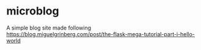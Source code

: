 # microblog

A simple blog site made following https://blog.miguelgrinberg.com/post/the-flask-mega-tutorial-part-i-hello-world
